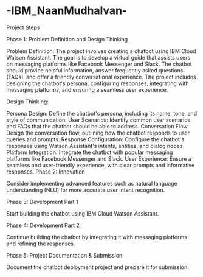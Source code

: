 # -IBM_NaanMudhalvan-
Project Steps

Phase 1: Problem Definition and Design Thinking

Problem Definition: The project involves creating a chatbot using IBM Cloud Watson Assistant. The goal is to develop a virtual guide that assists users on messaging platforms like Facebook Messenger and Slack. The chatbot should provide helpful information, answer frequently asked questions (FAQs), and offer a friendly conversational experience. The project includes designing the chatbot's persona, configuring responses, integrating with messaging platforms, and ensuring a seamless user experience.

Design Thinking:

Persona Design: Define the chatbot's persona, including its name, tone, and style of communication.
User Scenarios: Identify common user scenarios and FAQs that the chatbot should be able to address.
Conversation Flow: Design the conversation flow, outlining how the chatbot responds to user queries and prompts.
Response Configuration: Configure the chatbot's responses using Watson Assistant's intents, entities, and dialog nodes
Platform Integration: Integrate the chatbot with popular messaging platforms like Facebook Messenger and Slack.
User Experience: Ensure a seamless and user-friendly experience, with clear prompts and informative responses.
Phase 2: Innovation

Consider implementing advanced features such as natural language understanding (NLU) for more accurate user intent recognition.

Phase 3: Development Part 1

Start building the chatbot using IBM Cloud Watson Assistant.

Phase 4: Development Part 2

Continue building the chatbot by integrating it with messaging platforms and refining the responses.

Phase 5: Project Documentation & Submission

Document the chatbot deployment project and prepare it for submission.
